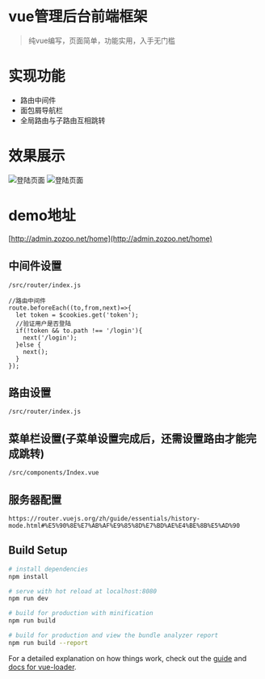 
# vue管理后台前端框架
> 纯vue编写，页面简单，功能实用，入手无门槛

# 实现功能
- 路由中间件
- 面包屑导航栏
- 全局路由与子路由互相跳转

# 效果展示
![登陆页面](https://pic.imgdb.cn/item/5fab5d741cd1bbb86be9ce35.png)
![登陆页面](https://pic.imgdb.cn/item/5fab5da81cd1bbb86be9d718.png)
# demo地址
[http://admin.zozoo.net/home](http://admin.zozoo.net/home)

## 中间件设置
`/src/router/index.js`
```
//路由中间件
route.beforeEach((to,from,next)=>{
  let token = $cookies.get('token');
  //验证用户是否登陆
  if(!token && to.path !== '/login'){
    next('/login');
  }else {
    next();
  }
});
```
## 路由设置
`/src/router/index.js`
## 菜单栏设置(子菜单设置完成后，还需设置路由才能完成跳转)
`/src/components/Index.vue`
## 服务器配置
`https://router.vuejs.org/zh/guide/essentials/history-mode.html#%E5%90%8E%E7%AB%AF%E9%85%8D%E7%BD%AE%E4%BE%8B%E5%AD%90`
## Build Setup

``` bash
# install dependencies
npm install

# serve with hot reload at localhost:8080
npm run dev

# build for production with minification
npm run build

# build for production and view the bundle analyzer report
npm run build --report
```

For a detailed explanation on how things work, check out the [guide](http://vuejs-templates.github.io/webpack/) and [docs for vue-loader](http://vuejs.github.io/vue-loader).
